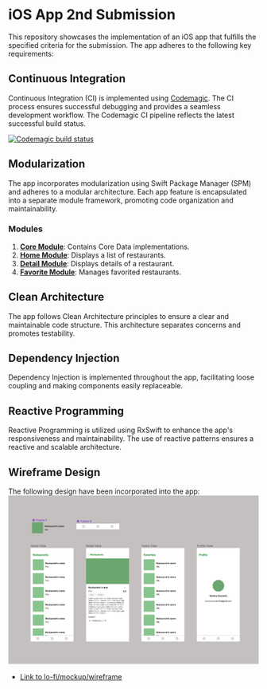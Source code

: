 

# iOS App 2nd Submission

This repository showcases the implementation of an iOS app that fulfills the specified criteria for the submission. The app adheres to the following key requirements:

## Continuous Integration

Continuous Integration (CI) is implemented using [Codemagic](https://codemagic.io/). The CI process ensures successful debugging and provides a seamless development workflow. The Codemagic CI pipeline reflects the latest successful build status.

[![Codemagic build status](https://api.codemagic.io/apps/659e24ede4e8f9de9d286808/ios-project-debug/status_badge.svg)](https://codemagic.io/apps/659e24ede4e8f9de9d286808/ios-project-debug/latest_build)

## Modularization

The app incorporates modularization using Swift Package Manager (SPM) and adheres to a modular architecture. Each app feature is encapsulated into a separate module framework, promoting code organization and maintainability.

### Modules

1. [**Core Module**](https://github.com/Monica255/Restaurant2/tree/main/Modules/Core): Contains Core Data implementations.
2. [**Home Module**](https://github.com/Monica255/Restaurant2/tree/main/Modules/Home): Displays a list of restaurants.
3. [**Detail Module**](https://github.com/Monica255/Restaurant2/tree/main/Modules/Detail): Displays details of a restaurant.
4. [**Favorite Module**](https://github.com/Monica255/Restaurant2/tree/main/Modules/Favorite): Manages favorited restaurants.

## Clean Architecture

The app follows Clean Architecture principles to ensure a clear and maintainable code structure. This architecture separates concerns and promotes testability.

## Dependency Injection

Dependency Injection is implemented throughout the app, facilitating loose coupling and making components easily replaceable.

## Reactive Programming

Reactive Programming is utilized using RxSwift to enhance the app's responsiveness and maintainability. The use of reactive patterns ensures a reactive and scalable architecture.

## Wireframe Design

The following design have been incorporated into the app:
![App Screenshot](https://github.com/Monica255/Restaurant2/blob/main/Wireframe%20-%20Expert%20Class.png)


- [Link to lo-fi/mockup/wireframe](https://www.figma.com/file/vlgkmplfZUpkUHmQiehQug/Restaurants?type=design&node-id=0%3A1&mode=design&t=j3rzQB3C4PXZditP-1)

